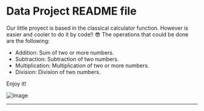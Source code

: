 # Data Project README file

Our little proyect is based in the classical calculator function. However is easier and cooler to do it by code!! :sunglasses:
The operations that could be done are the following:

- Addition: Sum of two or more numbers.
- Subtraction: Subtraction of two numbers.
- Multiplication: Multiplication of two or more numbers.
- Division: Division of two numbers.

Enjoy it!

![Image](https://images.pexels.com/photos/53621/calculator-calculation-insurance-finance-53621.jpeg?cs=srgb&dl=pexels-pixabay-53621.jpg&fm=jpg)

---

